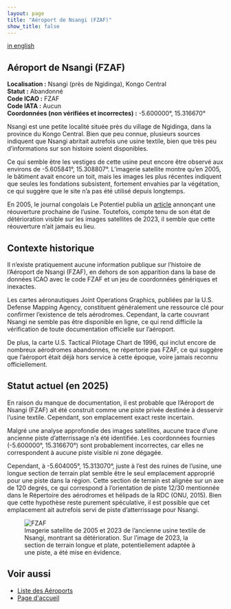 ```yaml
---
layout: page
title: "Aéroport de Nsangi (FZAF)"
show_title: false
---
```


[in english](../../airports/nsangifzaf/nsangi.md)

## Aéroport de Nsangi (FZAF)

**Localisation :** Nsangi (près de Ngidinga), Kongo Central  
**Statut :** Abandonné  
**Code ICAO :** FZAF  
**Code IATA :** Aucun  
**Coordonnées (non vérifiées et incorrectes) :** -5.600000°, 15.316670°  

Nsangi est une petite localité située près du village de Ngidinga, dans la province du Kongo Central. Bien que peu connue, plusieurs sources indiquent que Nsangi abritait autrefois une usine textile, bien que très peu d’informations sur son histoire soient disponibles.  

Ce qui semble être les vestiges de cette usine peut encore être observé aux environs de -5.605841°, 15.308807°. L’imagerie satellite montre qu’en 2005, le bâtiment avait encore un toit, mais les images les plus récentes indiquent que seules les fondations subsistent, fortement envahies par la végétation, ce qui suggère que le site n’a pas été utilisé depuis longtemps.  

En 2005, le journal congolais Le Potentiel publia un [article](https://fr.allafrica.com/stories/200503240582.html) annonçant une réouverture prochaine de l’usine. Toutefois, compte tenu de son état de détérioration visible sur les images satellites de 2023, il semble que cette réouverture n’ait jamais eu lieu.  

## Contexte historique  

Il n’existe pratiquement aucune information publique sur l’histoire de l’Aéroport de Nsangi (FZAF), en dehors de son apparition dans la base de données ICAO avec le code FZAF et un jeu de coordonnées génériques et inexactes.  

Les cartes aéronautiques Joint Operations Graphics, publiées par la U.S. Defense Mapping Agency, constituent généralement une ressource clé pour confirmer l’existence de tels aérodromes. Cependant, la carte couvrant Nsangi ne semble pas être disponible en ligne, ce qui rend difficile la vérification de toute documentation officielle sur l’aéroport.  

De plus, la carte U.S. Tactical Pilotage Chart de 1996, qui inclut encore de nombreux aérodromes abandonnés, ne répertorie pas FZAF, ce qui suggère que l’aéroport était déjà hors service à cette époque, voire jamais reconnu officiellement.  

## Statut actuel (en 2025)  

En raison du manque de documentation, il est probable que l’Aéroport de Nsangi (FZAF) ait été construit comme une piste privée destinée à desservir l’usine textile. Cependant, son emplacement exact reste incertain.  

Malgré une analyse approfondie des images satellites, aucune trace d’une ancienne piste d’atterrissage n’a été identifiée. Les coordonnées fournies (-5.600000°, 15.316670°) sont probablement incorrectes, car elles ne correspondent à aucune piste visible ni zone dégagée.  

Cependant, à -5.604005°, 15.313070°, juste à l’est des ruines de l’usine, une longue section de terrain plat semble être le seul emplacement approprié pour une piste dans la région. Cette section de terrain est alignée sur un axe de 120 degrés, ce qui correspond à l’orientation de piste 12/30 mentionnée dans le Répertoire des aérodromes et hélipads de la RDC (ONU, 2015). Bien que cette hypothèse reste purement spéculative, il est possible que cet emplacement ait autrefois servi de piste d’atterrissage pour Nsangi.  

<div class="image-left">
    <figure>
        <img src="/congo-airfields/airports/nsangifzaf/FZAF.png" alt="FZAF">
        <figcaption>Imagerie satellite de 2005 et 2023 de l’ancienne usine textile de Nsangi, montrant sa détérioration. Sur l’image de 2023, la section de terrain longue et plate, potentiellement adaptée à une piste, a été mise en évidence.</figcaption>
    </figure>
</div>

## Voir aussi  

- [Liste des Aéroports](../../list_fr.md)  
- [Page d'accueil](../../index_fr.md)  
